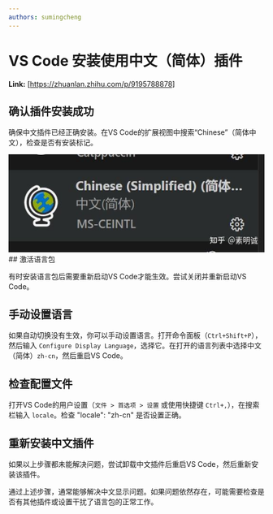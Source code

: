 ```yaml
---
authors: sumingcheng
---
```

# VS Code 安装使用中文（简体）插件



 **Link:** [https://zhuanlan.zhihu.com/p/9195788878]

## 确认插件安装成功  

确保中文插件已经正确安装。在VS Code的扩展视图中搜索“Chinese”（简体中文），检查是否有安装标记。

![28307fec8661d659ff745848a1da86d9](../image/28307fec8661d659ff745848a1da86d9.jpg)## 激活语言包  

有时安装语言包后需要重新启动VS Code才能生效。尝试关闭并重新启动VS Code。

## 手动设置语言  

如果自动切换没有生效，你可以手动设置语言。打开命令面板（`Ctrl+Shift+P`），然后输入 `Configure Display Language`，选择它。在打开的语言列表中选择中文（简体）`zh-cn`，然后重启VS Code。

## 检查配置文件  

打开VS Code的用户设置（`文件 > 首选项 > 设置` 或使用快捷键 `Ctrl+,`），在搜索栏输入 `locale`。检查 "locale": "zh-cn" 是否设置正确。

## 重新安装中文插件  

如果以上步骤都未能解决问题，尝试卸载中文插件后重启VS Code，然后重新安装该插件。

通过上述步骤，通常能够解决中文显示问题。如果问题依然存在，可能需要检查是否有其他插件或设置干扰了语言包的正常工作。


